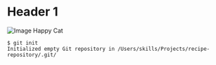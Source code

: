 # Header 1

![Image Happy Cat](https://uelzener.de/magazin/app/uploads/2015/07/24b5c67e-20be-4364-a68f-d44f6bbcd440.jpg)

```
$ git init
Initialized empty Git repository in /Users/skills/Projects/recipe-repository/.git/
```

